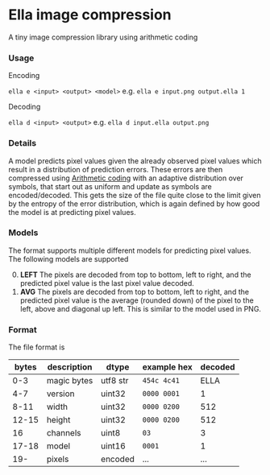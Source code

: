 # Ella image compression

A tiny image compression library using arithmetic coding

### Usage

Encoding

`ella e <input> <output> <model>` e.g. `ella e input.png output.ella 1`

Decoding

`ella d <input> <output>` e.g. `ella d input.ella output.png`

### Details

A model predicts pixel values given the already observed pixel values which result in a distribution of prediction errors.
These errors are then compressed using [Arithmetic coding](https://en.wikipedia.org/wiki/Arithmetic_coding) with an adaptive distribution over symbols, that start out as uniform and update as symbols are encoded/decoded. 
This gets the size of the file quite close to the limit given by the entropy of the error distribution, which is again defined by how good the model is at predicting pixel values.

### Models
The format supports multiple different models for predicting pixel values. The following models are supported

0. **LEFT** The pixels are decoded from top to bottom, left to right, and the predicted pixel value is the last pixel value decoded.
1. **AVG** The pixels are decoded from top to bottom, left to right, and the predicted pixel value is the average (rounded down) of the pixel to the left, above and diagonal up left. This is similar to the model used in PNG. 

### Format

The file format is 

| bytes | description | dtype    | example hex | decoded |
|-------|-------------|----------|-------------|---------|
| 0-3   | magic bytes | utf8 str | `454c 4c41` | ELLA    |
| 4-7   | version     | uint32   | `0000 0001` | 1       | 
| 8-11  | width       | uint32   | `0000 0200` | 512     | 
| 12-15 | height      | uint32   | `0000 0200` | 512     |
| 16    | channels    | uint8    | `03`        | 3       |
| 17-18 | model       | uint16   | `0001`      | 1       |
| 19-   | pixels      | encoded  | ...         | ...     |


